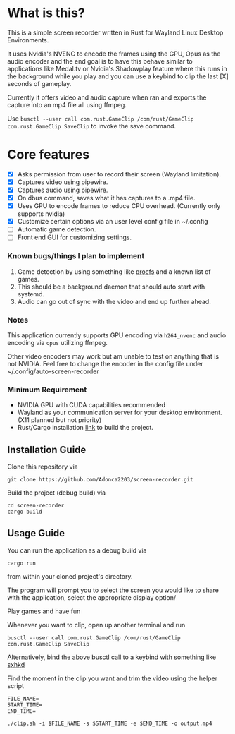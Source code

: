 # What is this?
This is a simple screen recorder written in Rust for Wayland Linux Desktop Environments.

It uses Nvidia's NVENC to encode the frames using the GPU, Opus as the audio encoder and the end goal
is to have this behave similar to applications like Medal.tv or Nvidia's Shadowplay feature where this
runs in the background while you play and you can use a keybind to clip the last [X] seconds of gameplay.

Currently it offers video and audio capture when ran and exports the capture into an mp4 file all using ffmpeg.

Use `busctl --user call com.rust.GameClip /com/rust/GameClip com.rust.GameClip SaveClip` to invoke the save command.

# Core features
- [x] Asks permission from user to record their screen (Wayland limitation).
- [x] Captures video using pipewire.
- [x] Captures audio using pipewire.
- [x] On dbus command, saves what it has captures to a .mp4 file.
- [x] Uses GPU to encode frames to reduce CPU overhead. (Currently only supports nvidia) 
- [x] Customize certain options via an user level config file in ~/.config
- [ ] Automatic game detection.
- [ ] Front end GUI for customizing settings.

### Known bugs/things I plan to implement
1. Game detection by using something like [procfs](https://crates.io/crates/procfs) and a known list of games.
2. This should be a background daemon that should auto start with systemd.
3. Audio can go out of sync with the video and end up further ahead.

### Notes
This application currently supports GPU encoding via `h264_nvenc` and audio encoding via `opus` utilizing
ffmpeg.

Other video encoders may work but am unable to test on anything that is not NVIDIA. Feel free to change the encoder in
the config file under ~/.config/auto-screen-recorder

### Minimum Requirement
- NVIDIA GPU with CUDA capabilities recommended
- Wayland as your communication server for your desktop environment. (X11 planned but not priority)
- Rust/Cargo installation [link](https://www.rust-lang.org/tools/install) to build the project.

## Installation Guide
Clone this repository via
```
git clone https://github.com/Adonca2203/screen-recorder.git
```
Build the project (debug build) via
```
cd screen-recorder
cargo build
```

## Usage Guide
You can run the application as a debug build via
```
cargo run
```
from within your cloned project's directory.

The program will prompt you to select the screen you would like to share with the application, select the appropriate display option/

Play games and have fun

Whenever you want to clip, open up another terminal and run
```
busctl --user call com.rust.GameClip /com/rust/GameClip com.rust.GameClip SaveClip
```

Alternatively, bind the above busctl call to a keybind with something like [sxhkd](https://github.com/baskerville/sxhkd)

Find the moment in the clip you want and trim the video using the helper script
```
FILE_NAME=
START_TIME=
END_TIME=

./clip.sh -i $FILE_NAME -s $START_TIME -e $END_TIME -o output.mp4
```
